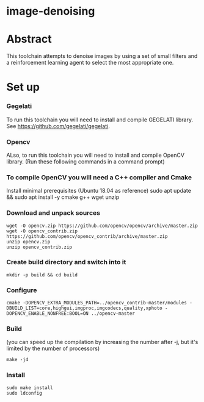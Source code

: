 # image-denoising

# Abstract
This toolchain attempts to denoise images by using a set of small filters and a reinforcement learning agent to select the most appropriate one.

# Set up
### Gegelati
To run this toolchain you will need to install and compile GEGELATI library. See https://github.com/gegelati/gegelati.

### Opencv
ALso, to run this toolchain you will need to install and compile OpenCV library. (Run these following commands in a command prompt)
### To compile OpenCV you will need a C++ compiler and Cmake
Install minimal prerequisites (Ubuntu 18.04 as reference)
    sudo apt update && sudo apt install -y cmake g++ wget unzip
### Download and unpack sources
    wget -O opencv.zip https://github.com/opencv/opencv/archive/master.zip
    wget -O opencv_contrib.zip https://github.com/opencv/opencv_contrib/archive/master.zip
    unzip opencv.zip
    unzip opencv_contrib.zip
### Create build directory and switch into it
    mkdir -p build && cd build
### Configure
    cmake -DOPENCV_EXTRA_MODULES_PATH=../opencv_contrib-master/modules -DBUILD_LIST=core,highgui,imgproc,imgcodecs,quality,xphoto -DOPENCV_ENABLE_NONFREE:BOOL=ON ../opencv-master
### Build
(you can speed up the compilation by increasing the number after -j, but it's limited by the number of processors)

    make -j4

### Install
    sudo make install
    sudo ldconfig

